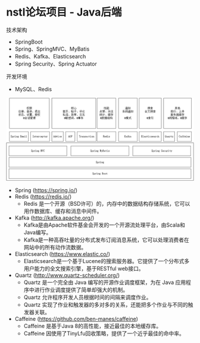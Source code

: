 # nstl论坛项目 - Java后端

技术架构

- SpringBoot
- Spring、SpringMVC、MyBatis
- Redis、Kafka、Elasticsearch
- Spring Security、Spring Actuator

开发环境

- MySQL、Redis



![image-20200703155440620](/doc/img/image-20200703155440620.png)

- Spring (https://spring.io/)
- Redis (https://redis.io/)
  - Redis 是一个开源（BSD许可）的，内存中的数据结构存储系统，它可以用作数据库、缓存和消息中间件。
- Kafka (http://kafka.apache.org/)
  - Kafka是由Apache软件基金会开发的一个开源流处理平台，由Scala和Java编写。
  - Kafka是一种高吞吐量的分布式发布订阅消息系统，它可以处理消费者在网站中的所有动作流数据。
- Elasticsearch (https://www.elastic.co/)
  - Elasticsearch是一个基于Lucene的搜索服务器。它提供了一个分布式多用户能力的全文搜索引擎，基于RESTful web接口。
- Quartz (http://www.quartz-scheduler.org/)
  - Quartz 是一个完全由 Java 编写的开源作业调度框架，为在 Java 应用程序中进行作业调度提供了简单却强大的机制。
  - Quartz 允许程序开发人员根据时间的间隔来调度作业。
  - Quartz 实现了作业和触发器的多对多的关系，还能把多个作业与不同的触发器关联。
- Caffeine (https://github.com/ben-manes/caffeine)
  - Caffeine 是基于Java 8的高性能，接近最佳的本地缓存库。
  - Caffeine 因使用了TinyLfu回收策略，提供了一个近乎最佳的命中率。
